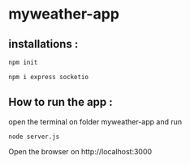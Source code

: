 # myweather-app
## installations : 
```bash
npm init

npm i express socketio

```

## How to run the app :

open the terminal on folder myweather-app and run

```bash
node server.js
```

Open the browser on http://localhost:3000
